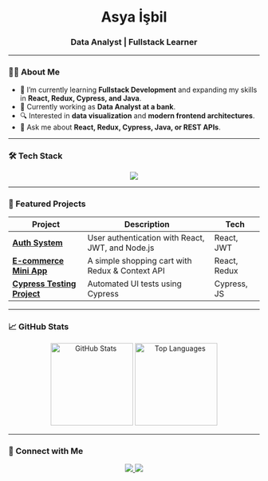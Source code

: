 <!-- Banner veya animasyonlu GIF ekleyebilirsin -->
<h1 align="center">Asya İşbil</h1>
<h3 align="center">Data Analyst | Fullstack Learner</h3>

---

### 👩‍💻 About Me
- 🌱 I’m currently learning **Fullstack Development** and expanding my skills in **React, Redux, Cypress, and Java**.  
- 💼 Currently working as **Data Analyst at a bank**.  
- 🔍 Interested in **data visualization** and **modern frontend architectures**.  
- 💬 Ask me about **React, Redux, Cypress, Java, or REST APIs**.  

---

### 🛠 Tech Stack
<p align="center">
  <img src="https://skillicons.dev/icons?i=react,redux,js,html,css,java,git,github,vscode" />
</p>

---

### 🚀 Featured Projects
| Project | Description | Tech |
|---------|-------------|------|
| **[Auth System](https://github.com/asyaisbil/auth-system)** | User authentication with React, JWT, and Node.js | React, JWT |
| **[E-commerce Mini App](https://github.com/asyaisbil/react-ecommerce)** | A simple shopping cart with Redux & Context API | React, Redux |
| **[Cypress Testing Project](https://github.com/asyaisbil/cypress-tests)** | Automated UI tests using Cypress | Cypress, JS |

---

### 📈 GitHub Stats
<p align="center">
  <img src="https://github-readme-stats.vercel.app/api?username=asyaisbil&show_icons=true&theme=radical" alt="GitHub Stats" height="165" />
  <img src="https://github-readme-stats.vercel.app/api/top-langs/?username=asyaisbil&layout=compact&theme=radical" alt="Top Languages" height="165" />
</p>

---

### 🔗 Connect with Me
<p align="center">
  <a href="https://www.linkedin.com/in/sami-kaya-0b66a7101/" target="_blank">
    <img src="https://img.shields.io/badge/LinkedIn-0077B5?style=for-the-badge&logo=linkedin&logoColor=white" />
  </a>
  <a href="mailto:asyaisbil@example.com">
    <img src="https://img.shields.io/badge/Email-D14836?style=for-the-badge&logo=gmail&logoColor=white" />
  </a>
</p>
